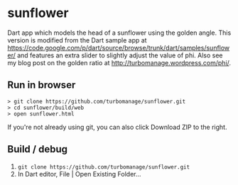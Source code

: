 sunflower
=========

Dart app which models the head of a sunflower using the golden angle. This version is modified from the Dart sample app at https://code.google.com/p/dart/source/browse/trunk/dart/samples/sunflower/ and features an extra slider to slightly adjust the value of phi. Also see my blog post on the golden ratio at http://turbomanage.wordpress.com/phi/.

## Run in browser ##
```
> git clone https://github.com/turbomanage/sunflower.git
> cd sunflower/build/web
> open sunflower.html
```
If you're not already using git, you can also click Download ZIP to the right.

## Build / debug ##
1. ```git clone https://github.com/turbomanage/sunflower.git```
1. In Dart editor, File | Open Existing Folder...
